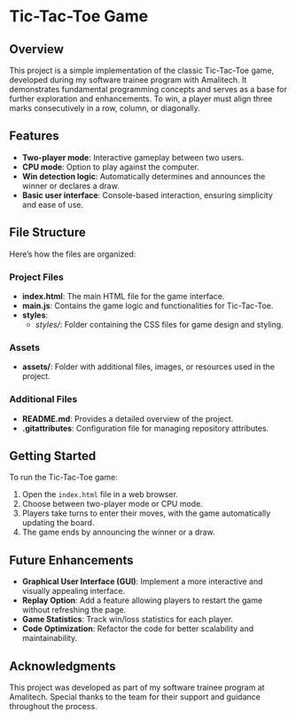 # Tic-Tac-Toe Game

## Overview

This project is a simple implementation of the classic Tic-Tac-Toe game, developed during my software trainee program with Amalitech. It demonstrates fundamental programming concepts and serves as a base for further exploration and enhancements. To win, a player must align three marks consecutively in a row, column, or diagonally.

## Features
- **Two-player mode**: Interactive gameplay between two users.
- **CPU mode**: Option to play against the computer.
- **Win detection logic**: Automatically determines and announces the winner or declares a draw.
- **Basic user interface**: Console-based interaction, ensuring simplicity and ease of use.

## File Structure

Here’s how the files are organized:

### Project Files
- **index.html**: The main HTML file for the game interface.
- **main.js**: Contains the game logic and functionalities for Tic-Tac-Toe.
- **styles**: 
  - *styles/*: Folder containing the CSS files for game design and styling.
  
### Assets
- **assets/**: Folder with additional files, images, or resources used in the project.

### Additional Files
- **README.md**: Provides a detailed overview of the project.
- **.gitattributes**: Configuration file for managing repository attributes.

## Getting Started

To run the Tic-Tac-Toe game:
1. Open the `index.html` file in a web browser.
2. Choose between two-player mode or CPU mode.
3. Players take turns to enter their moves, with the game automatically updating the board.
4. The game ends by announcing the winner or a draw.

## Future Enhancements
- **Graphical User Interface (GUI)**: Implement a more interactive and visually appealing interface.
- **Replay Option**: Add a feature allowing players to restart the game without refreshing the page.
- **Game Statistics**: Track win/loss statistics for each player.
- **Code Optimization**: Refactor the code for better scalability and maintainability.

## Acknowledgments

This project was developed as part of my software trainee program at Amalitech. Special thanks to the team for their support and guidance throughout the process.
